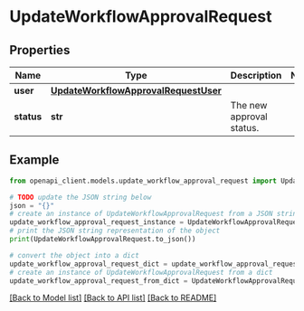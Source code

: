 # UpdateWorkflowApprovalRequest


## Properties

Name | Type | Description | Notes
------------ | ------------- | ------------- | -------------
**user** | [**UpdateWorkflowApprovalRequestUser**](UpdateWorkflowApprovalRequestUser.md) |  | 
**status** | **str** | The new approval status. | 

## Example

```python
from openapi_client.models.update_workflow_approval_request import UpdateWorkflowApprovalRequest

# TODO update the JSON string below
json = "{}"
# create an instance of UpdateWorkflowApprovalRequest from a JSON string
update_workflow_approval_request_instance = UpdateWorkflowApprovalRequest.from_json(json)
# print the JSON string representation of the object
print(UpdateWorkflowApprovalRequest.to_json())

# convert the object into a dict
update_workflow_approval_request_dict = update_workflow_approval_request_instance.to_dict()
# create an instance of UpdateWorkflowApprovalRequest from a dict
update_workflow_approval_request_from_dict = UpdateWorkflowApprovalRequest.from_dict(update_workflow_approval_request_dict)
```
[[Back to Model list]](../README.md#documentation-for-models) [[Back to API list]](../README.md#documentation-for-api-endpoints) [[Back to README]](../README.md)


